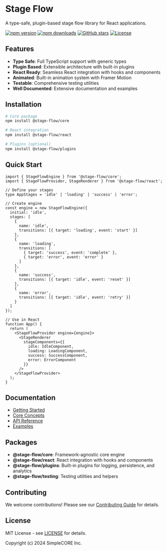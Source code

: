 # Stage Flow

A type-safe, plugin-based stage flow library for React applications.

[![npm version](https://img.shields.io/npm/v/@stage-flow/core.svg)](https://www.npmjs.com/package/@stage-flow/core)
[![npm downloads](https://img.shields.io/npm/dm/@stage-flow/core.svg)](https://www.npmjs.com/package/@stage-flow/core)
[![GitHub stars](https://img.shields.io/github/stars/stage-flow/stage-flow.svg)](https://github.com/stage-flow/stage-flow)
[![License](https://img.shields.io/npm/l/@stage-flow/core.svg)](https://github.com/stage-flow/stage-flow/blob/main/LICENSE)

## Features

- **Type Safe**: Full TypeScript support with generic types
- **Plugin Based**: Extensible architecture with built-in plugins
- **React Ready**: Seamless React integration with hooks and components
- **Animated**: Built-in animation system with Framer Motion
- **Testable**: Comprehensive testing utilities
- **Well Documented**: Extensive documentation and examples

## Installation

```bash
# Core package
npm install @stage-flow/core

# React integration
npm install @stage-flow/react

# Plugins (optional)
npm install @stage-flow/plugins
```

## Quick Start

```tsx
import { StageFlowEngine } from '@stage-flow/core';
import { StageFlowProvider, StageRenderer } from '@stage-flow/react';

// Define your stages
type AppStages = 'idle' | 'loading' | 'success' | 'error';

// Create engine
const engine = new StageFlowEngine({
  initial: 'idle',
  stages: [
    {
      name: 'idle',
      transitions: [{ target: 'loading', event: 'start' }]
    },
    {
      name: 'loading',
      transitions: [
        { target: 'success', event: 'complete' },
        { target: 'error', event: 'error' }
      ]
    },
    {
      name: 'success',
      transitions: [{ target: 'idle', event: 'reset' }]
    },
    {
      name: 'error',
      transitions: [{ target: 'idle', event: 'retry' }]
    }
  ]
});

// Use in React
function App() {
  return (
    <StageFlowProvider engine={engine}>
      <StageRenderer
        stageComponents={{
          idle: IdleComponent,
          loading: LoadingComponent,
          success: SuccessComponent,
          error: ErrorComponent
        }}
      />
    </StageFlowProvider>
  );
}
```

## Documentation

- [Getting Started](https://stage-flow.dev/docs/guide/getting-started)
- [Core Concepts](https://stage-flow.dev/docs/guide/core-concepts)
- [API Reference](https://stage-flow.dev/docs/api/)
- [Examples](https://stage-flow.dev/docs/examples/basic/simple-counter)

## Packages

- **@stage-flow/core**: Framework-agnostic core engine
- **@stage-flow/react**: React integration with hooks and components
- **@stage-flow/plugins**: Built-in plugins for logging, persistence, and analytics
- **@stage-flow/testing**: Testing utilities and helpers

## Contributing

We welcome contributions! Please see our [Contributing Guide](CONTRIBUTING.md) for details.

## License

MIT License - see [LICENSE](LICENSE) for details.

Copyright (c) 2024 SimpleCORE Inc. 